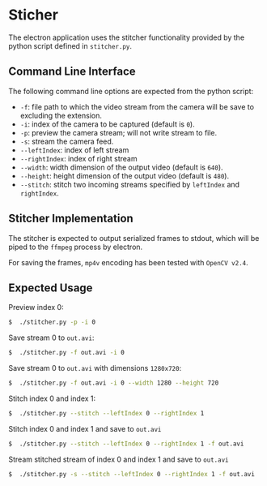 # Sticher

The electron application uses the stitcher functionality provided by the
python script defined in `stitcher.py`.

## Command Line Interface
The following command line options are expected from the python script:

* `-f`: file path to which the video stream from the camera will
be save to excluding the extension.
* `-i`: index of the camera to be captured (default is `0`).
* `-p`: preview the camera stream; will not write stream to file.
* `-s`: stream the camera feed.
* `--leftIndex`: index of left stream
* `--rightIndex`: index of right stream
* `--width`: width dimension of the output video (default is `640`).
* `--height`: height dimension of the output video (default is `480`).
* `--stitch`: stitch two incoming streams specified by `leftIndex` and `rightIndex`.

## Stitcher Implementation
The stitcher is expected to output serialized frames to stdout, which will be piped to the `ffmpeg` process by electron.

For saving the frames, `mp4v` encoding has been tested with `OpenCV v2.4`.

## Expected Usage

Preview index 0:
```bash
$  ./stitcher.py -p -i 0
```

Save stream 0 to `out.avi`:
```bash
$  ./stitcher.py -f out.avi -i 0
```

Save stream 0 to `out.avi` with dimensions `1280x720`:
```bash
$  ./stitcher.py -f out.avi -i 0 --width 1280 --height 720
```

Stitch index 0 and index 1:
```bash
$  ./stitcher.py --stitch --leftIndex 0 --rightIndex 1
```

Stitch index 0 and index 1 and save to `out.avi`
```bash
$  ./stitcher.py --stitch --leftIndex 0 --rightIndex 1 -f out.avi
```

Stream stitched stream of index 0 and index 1 and save to `out.avi`
```bash
$  ./stitcher.py -s --stitch --leftIndex 0 --rightIndex 1 -f out.avi
```

